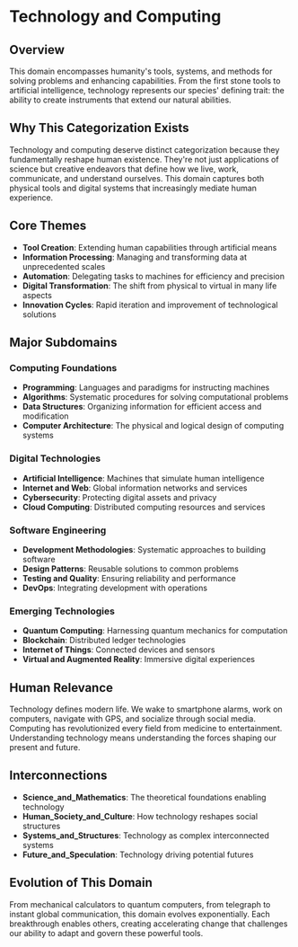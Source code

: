 # Technology and Computing

## Overview
This domain encompasses humanity's tools, systems, and methods for solving problems and enhancing capabilities. From the first stone tools to artificial intelligence, technology represents our species' defining trait: the ability to create instruments that extend our natural abilities.

## Why This Categorization Exists
Technology and computing deserve distinct categorization because they fundamentally reshape human existence. They're not just applications of science but creative endeavors that define how we live, work, communicate, and understand ourselves. This domain captures both physical tools and digital systems that increasingly mediate human experience.

## Core Themes
- **Tool Creation**: Extending human capabilities through artificial means
- **Information Processing**: Managing and transforming data at unprecedented scales
- **Automation**: Delegating tasks to machines for efficiency and precision
- **Digital Transformation**: The shift from physical to virtual in many life aspects
- **Innovation Cycles**: Rapid iteration and improvement of technological solutions

## Major Subdomains

### Computing Foundations
- **Programming**: Languages and paradigms for instructing machines
- **Algorithms**: Systematic procedures for solving computational problems
- **Data Structures**: Organizing information for efficient access and modification
- **Computer Architecture**: The physical and logical design of computing systems

### Digital Technologies
- **Artificial Intelligence**: Machines that simulate human intelligence
- **Internet and Web**: Global information networks and services
- **Cybersecurity**: Protecting digital assets and privacy
- **Cloud Computing**: Distributed computing resources and services

### Software Engineering
- **Development Methodologies**: Systematic approaches to building software
- **Design Patterns**: Reusable solutions to common problems
- **Testing and Quality**: Ensuring reliability and performance
- **DevOps**: Integrating development with operations

### Emerging Technologies
- **Quantum Computing**: Harnessing quantum mechanics for computation
- **Blockchain**: Distributed ledger technologies
- **Internet of Things**: Connected devices and sensors
- **Virtual and Augmented Reality**: Immersive digital experiences

## Human Relevance
Technology defines modern life. We wake to smartphone alarms, work on computers, navigate with GPS, and socialize through social media. Computing has revolutionized every field from medicine to entertainment. Understanding technology means understanding the forces shaping our present and future.

## Interconnections
- **Science_and_Mathematics**: The theoretical foundations enabling technology
- **Human_Society_and_Culture**: How technology reshapes social structures
- **Systems_and_Structures**: Technology as complex interconnected systems
- **Future_and_Speculation**: Technology driving potential futures

## Evolution of This Domain
From mechanical calculators to quantum computers, from telegraph to instant global communication, this domain evolves exponentially. Each breakthrough enables others, creating accelerating change that challenges our ability to adapt and govern these powerful tools.

